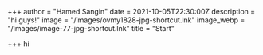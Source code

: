 +++
author = "Hamed Sangin"
date = 2021-10-05T22:30:00Z
description = "hi guys!"
image = "/images/ovmy1828-jpg-shortcut.lnk"
image_webp = "/images/image-77-jpg-shortcut.lnk"
title = "Start"

+++
hi
